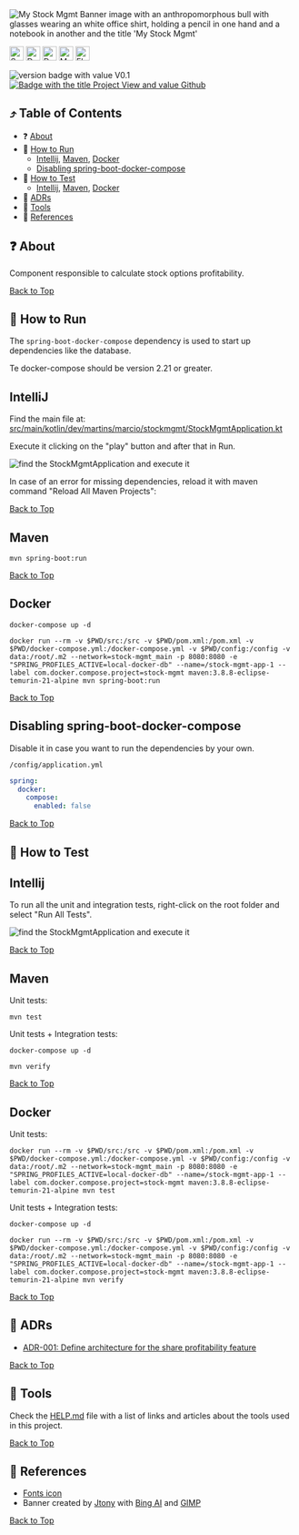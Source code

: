 <!--suppress HtmlUnknownAnchorTarget -->
<img src="docs/assets/banner.png" alt="My Stock Mgmt Banner image with an anthropomorphous bull with glasses wearing an white office shirt, holding a pencil in one hand and a notebook in another and the title 'My Stock Mgmt' "/>

<a href="https://spring.io/" title="Go to spring.io website"><img alt="Spring icon" src="./docs/assets/spring.svg" width="25"/></a>
<a href="https://maven.apache.org/" title="Go to apache.org website"><img alt="Docker icon" src="./docs/assets/apachemaven.svg" width="25"/></a>
<a href="https://www.docker.com/" title="Go to Docker"><img alt="Docker icon" src="./docs/assets/docker.svg" width="25"/></a>
<a href="https://www.mysql.com/" title="Go to Mysql website"><img alt="Mysql icon" src="./docs/assets/mysql.svg" width="25"/></a>
<a href="https://flywaydb.org/" title="Go to Flyway website"><img alt="Flyway icon" src="./docs/assets/flyway.svg" width="25"/></a>

<img src="https://img.shields.io/badge/VERSION-v0.1-green?style=for-the-badge" alt="version badge with value V0.1"/> <a href="https://github.com/users/marciovmartins/projects/2" title="Go to Github Project"><img src="https://img.shields.io/badge/PROJECT%20VIEW-GITHUB-181717?style=for-the-badge&logo=github&logoColor=white" alt="Badge with the title Project View and value Github"/></a>

<h2 id="table-of-contents">⤴️ Table of Contents</h2>

<ul>
  <li>❓ <a href="#about" title="Go to about bookmark">About</a></li>
  <li>
    🏃 <a href="#how-to-run" title="Go to how to run bookmark">How to Run</a>
    <ul>
      <li>
        <a href="#how-to-run-intellij" title="Go to how to run intellij bookmark">Intellij</a>,
        <a href="#how-to-run-maven" title="Go to how to run maven bookmark">Maven</a>,
        <a href="#how-to-run-docker" title="Go to how to run docker bookmark">Docker</a>
      </li>
      <li><a href="#how-to-run-disabling-spring-boot-docker-compose" title="Go to how to run/disabling spring-boot-docker-compose bookmark">Disabling spring-boot-docker-compose</a></li>
    </ul>
  </li>
  <li>
    🚦 <a href="#how-to-run" title="Go to how to test bookmark">How to Test</a>
    <ul>
      <li>
        <a href="#how-to-test-intellij" title="Go to how to test intellij bookmark">Intellij</a>,
        <a href="#how-to-test-maven" title="Go to how to test maven bookmark">Maven</a>,
        <a href="#how-to-test-docker" title="Go to how to test docker bookmark">Docker</a>
      </li>
    </ul>
  </li>
  <li>📝 <a href="#adrs" title="Go to about bookmark">ADRs</a></li>
  <li>🔧 <a href="#tools" title="Go to about bookmark">Tools</a></li>
  <li>📖 <a href="#references" title="Go to about bookmark">References</a></li>
</ul>

<h2 id="about">❓ About</h2>

Component responsible to calculate stock options profitability.

<a href="#table-of-contents" title="Go to table of contents">Back to Top</a>

<h2 id="how-to-run">🏃 How to Run</h2>

The `spring-boot-docker-compose` dependency is used to start up dependencies like the database.

Te docker-compose should be version 2.21 or greater.

<h2 id="how-to-run-intellij">IntelliJ</h2>

Find the main file
at: <a href="src/main/kotlin/dev/martins/marcio/stockmgmt/StockMgmtApplication.kt" title="Go to file StockMgmtApplication.kt">
src/main/kotlin/dev/martins/marcio/stockmgmt/StockMgmtApplication.kt</a>

Execute it clicking on the "play" button and after that in Run.

<img src="./docs/assets/readme-how-to-run-intellij.png" alt="find the StockMgmtApplication and execute it"/>

In case of an error for missing dependencies, reload it with maven command "Reload All Maven Projects":

<a href="#table-of-contents" title="Go to table of contents">Back to Top</a>

<h2 id="how-to-run-maven">Maven</h2>

```shell
mvn spring-boot:run
```

<a href="#table-of-contents" title="Go to table of contents">Back to Top</a>

<h2 id="how-to-run-docker">Docker</h2>

```shell
docker-compose up -d
```

```shell
docker run --rm -v $PWD/src:/src -v $PWD/pom.xml:/pom.xml -v $PWD/docker-compose.yml:/docker-compose.yml -v $PWD/config:/config -v data:/root/.m2 --network=stock-mgmt_main -p 8080:8080 -e "SPRING_PROFILES_ACTIVE=local-docker-db" --name=/stock-mgmt-app-1 --label com.docker.compose.project=stock-mgmt maven:3.8.8-eclipse-temurin-21-alpine mvn spring-boot:run
```

<a href="#table-of-contents" title="Go to table of contents">Back to Top</a>

<h2 id="how-to-run-disabling-spring-boot-docker-compose">Disabling spring-boot-docker-compose</h2>

Disable it in case you want to run the dependencies by your own.

`/config/application.yml`
```yaml
spring:
  docker:
    compose:
      enabled: false
```

<a href="#table-of-contents" title="Go to table of contents">Back to Top</a>

<h2 id="how-to-test">🚦 How to Test</h2>

<h2 id="how-to-test-intellij">Intellij</h2>

To run all the unit and integration tests, right-click on the root folder and select "Run All Tests".

<img src="./docs/assets/readme-how-to-test-intellij.png" alt="find the StockMgmtApplication and execute it"/>

<a href="#table-of-contents" title="Go to table of contents">Back to Top</a>

<h2 id="how-to-test-maven">Maven</h2>

Unit tests:

```shell
mvn test
```

Unit tests + Integration tests:

```shell
docker-compose up -d
```

```shell
mvn verify
```

<a href="#table-of-contents" title="Go to table of contents">Back to Top</a>

<h2 id="how-to-test-docker">Docker</h2>

Unit tests:

```shell
docker run --rm -v $PWD/src:/src -v $PWD/pom.xml:/pom.xml -v $PWD/docker-compose.yml:/docker-compose.yml -v $PWD/config:/config -v data:/root/.m2 --network=stock-mgmt_main -p 8080:8080 -e "SPRING_PROFILES_ACTIVE=local-docker-db" --name=/stock-mgmt-app-1 --label com.docker.compose.project=stock-mgmt maven:3.8.8-eclipse-temurin-21-alpine mvn test
```

Unit tests + Integration tests:

```shell
docker-compose up -d
```

```shell
docker run --rm -v $PWD/src:/src -v $PWD/pom.xml:/pom.xml -v $PWD/docker-compose.yml:/docker-compose.yml -v $PWD/config:/config -v data:/root/.m2 --network=stock-mgmt_main -p 8080:8080 -e "SPRING_PROFILES_ACTIVE=local-docker-db" --name=/stock-mgmt-app-1 --label com.docker.compose.project=stock-mgmt maven:3.8.8-eclipse-temurin-21-alpine mvn verify
```

<a href="#table-of-contents" title="Go to table of contents">Back to Top</a>

<h2 id="adrs">📝 ADRs</h2>

<ul>
  <li>
    <a href="./docs/adr/001/define-architecture-for-the-share-profitability-feature.md" title="Go to ADR-001">
      ADR-001: Define architecture for the share profitability feature
    </a>
  </li>
</ul>

<a href="#table-of-contents" title="Go to table of contents">Back to Top</a>

<h2 id="tools">🔧 Tools</h2>

Check the <a href="./docs/HELP.md" title="Go to HELP.md file">HELP.md</a> file with a list of links and articles about the
tools used
in this project.

<a href="#table-of-contents" title="Go to table of contents">Back to Top</a>

<h2 id="references">📖 References</h2>

<ul>
  <li>
    <a href="https://simpleicons.org/" title="Go to simpleicons.org website">Fonts icon</a>
  </li>
  <li>
    Banner created by <a href="https://github.com/jtonynet" title="Go to Jtony's github">Jtony</a>
    with <a href="https://www.bing.com/images/create/um-touro-marron-antropomorfico-parecido-com-o-pers/1-656cdd23613546c1a14366b64e37cc23?FORM=GENCRE" title="Go to Bing AI used in the banner">
    Bing AI</a>
    and <a href="https://www.gimp.org/" title="Go to GIMP website">GIMP</a>    
  </li>
</ul>

<a href="#table-of-contents" title="Go to table of contents">Back to Top</a>